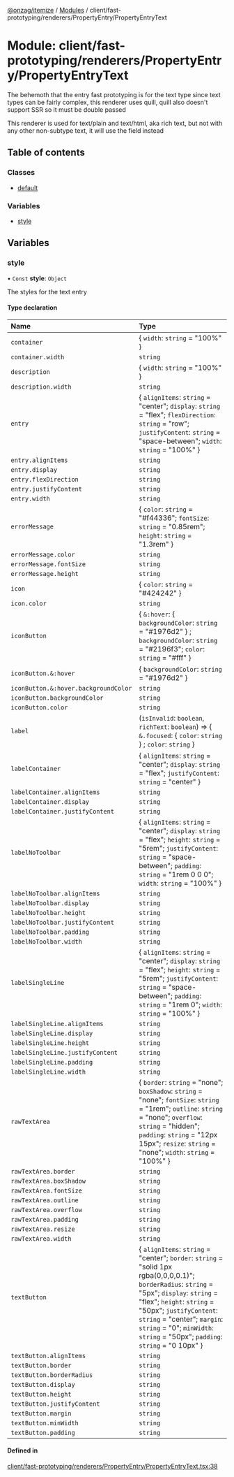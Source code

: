 [@onzag/itemize](../README.md) / [Modules](../modules.md) / client/fast-prototyping/renderers/PropertyEntry/PropertyEntryText

# Module: client/fast-prototyping/renderers/PropertyEntry/PropertyEntryText

The behemoth that the entry fast prototyping is for the text type since text
types can be fairly complex, this renderer uses quill, quill also doesn't support SSR
so it must be double passed

This renderer is used for text/plain and text/html, aka rich text, but not with
any other non-subtype text, it will use the field instead

## Table of contents

### Classes

- [default](../classes/client_fast_prototyping_renderers_PropertyEntry_PropertyEntryText.default.md)

### Variables

- [style](client_fast_prototyping_renderers_PropertyEntry_PropertyEntryText.md#style)

## Variables

### style

• `Const` **style**: `Object`

The styles for the text entry

#### Type declaration

| Name | Type |
| :------ | :------ |
| `container` | \{ `width`: `string` = "100%" } |
| `container.width` | `string` |
| `description` | \{ `width`: `string` = "100%" } |
| `description.width` | `string` |
| `entry` | \{ `alignItems`: `string` = "center"; `display`: `string` = "flex"; `flexDirection`: `string` = "row"; `justifyContent`: `string` = "space-between"; `width`: `string` = "100%" } |
| `entry.alignItems` | `string` |
| `entry.display` | `string` |
| `entry.flexDirection` | `string` |
| `entry.justifyContent` | `string` |
| `entry.width` | `string` |
| `errorMessage` | \{ `color`: `string` = "#f44336"; `fontSize`: `string` = "0.85rem"; `height`: `string` = "1.3rem" } |
| `errorMessage.color` | `string` |
| `errorMessage.fontSize` | `string` |
| `errorMessage.height` | `string` |
| `icon` | \{ `color`: `string` = "#424242" } |
| `icon.color` | `string` |
| `iconButton` | \{ `&:hover`: \{ `backgroundColor`: `string` = "#1976d2" } ; `backgroundColor`: `string` = "#2196f3"; `color`: `string` = "#fff" } |
| `iconButton.&:hover` | \{ `backgroundColor`: `string` = "#1976d2" } |
| `iconButton.&:hover.backgroundColor` | `string` |
| `iconButton.backgroundColor` | `string` |
| `iconButton.color` | `string` |
| `label` | (`isInvalid`: `boolean`, `richText`: `boolean`) => \{ `&.focused`: \{ `color`: `string`  } ; `color`: `string`  } |
| `labelContainer` | \{ `alignItems`: `string` = "center"; `display`: `string` = "flex"; `justifyContent`: `string` = "center" } |
| `labelContainer.alignItems` | `string` |
| `labelContainer.display` | `string` |
| `labelContainer.justifyContent` | `string` |
| `labelNoToolbar` | \{ `alignItems`: `string` = "center"; `display`: `string` = "flex"; `height`: `string` = "5rem"; `justifyContent`: `string` = "space-between"; `padding`: `string` = "1rem 0 0 0"; `width`: `string` = "100%" } |
| `labelNoToolbar.alignItems` | `string` |
| `labelNoToolbar.display` | `string` |
| `labelNoToolbar.height` | `string` |
| `labelNoToolbar.justifyContent` | `string` |
| `labelNoToolbar.padding` | `string` |
| `labelNoToolbar.width` | `string` |
| `labelSingleLine` | \{ `alignItems`: `string` = "center"; `display`: `string` = "flex"; `height`: `string` = "5rem"; `justifyContent`: `string` = "space-between"; `padding`: `string` = "1rem 0"; `width`: `string` = "100%" } |
| `labelSingleLine.alignItems` | `string` |
| `labelSingleLine.display` | `string` |
| `labelSingleLine.height` | `string` |
| `labelSingleLine.justifyContent` | `string` |
| `labelSingleLine.padding` | `string` |
| `labelSingleLine.width` | `string` |
| `rawTextArea` | \{ `border`: `string` = "none"; `boxShadow`: `string` = "none"; `fontSize`: `string` = "1rem"; `outline`: `string` = "none"; `overflow`: `string` = "hidden"; `padding`: `string` = "12px 15px"; `resize`: `string` = "none"; `width`: `string` = "100%" } |
| `rawTextArea.border` | `string` |
| `rawTextArea.boxShadow` | `string` |
| `rawTextArea.fontSize` | `string` |
| `rawTextArea.outline` | `string` |
| `rawTextArea.overflow` | `string` |
| `rawTextArea.padding` | `string` |
| `rawTextArea.resize` | `string` |
| `rawTextArea.width` | `string` |
| `textButton` | \{ `alignItems`: `string` = "center"; `border`: `string` = "solid 1px rgba(0,0,0,0.1)"; `borderRadius`: `string` = "5px"; `display`: `string` = "flex"; `height`: `string` = "50px"; `justifyContent`: `string` = "center"; `margin`: `string` = "0"; `minWidth`: `string` = "50px"; `padding`: `string` = "0 10px" } |
| `textButton.alignItems` | `string` |
| `textButton.border` | `string` |
| `textButton.borderRadius` | `string` |
| `textButton.display` | `string` |
| `textButton.height` | `string` |
| `textButton.justifyContent` | `string` |
| `textButton.margin` | `string` |
| `textButton.minWidth` | `string` |
| `textButton.padding` | `string` |

#### Defined in

[client/fast-prototyping/renderers/PropertyEntry/PropertyEntryText.tsx:38](https://github.com/onzag/itemize/blob/59702dd5/client/fast-prototyping/renderers/PropertyEntry/PropertyEntryText.tsx#L38)
